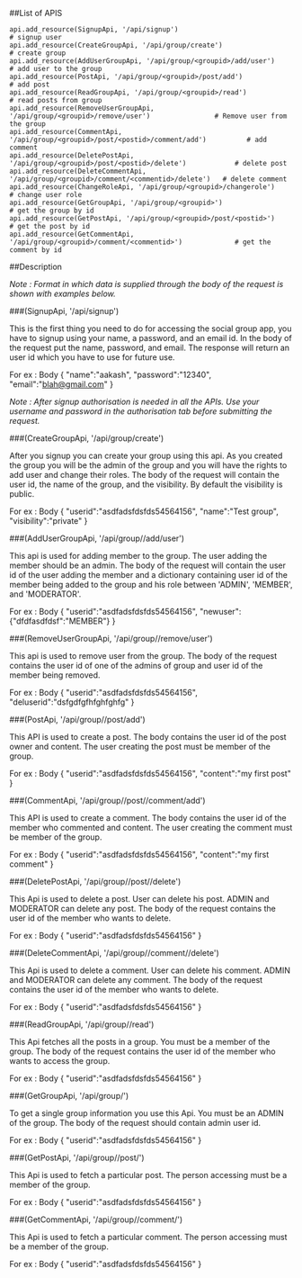 ##List of APIS

    api.add_resource(SignupApi, '/api/signup')                                              # signup user
    api.add_resource(CreateGroupApi, '/api/group/create')                                   # create group
    api.add_resource(AddUserGroupApi, '/api/group/<groupid>/add/user')                      # add user to the group
    api.add_resource(PostApi, '/api/group/<groupid>/post/add')                              # add post
    api.add_resource(ReadGroupApi, '/api/group/<groupid>/read')                             # read posts from group
    api.add_resource(RemoveUserGroupApi, '/api/group/<groupid>/remove/user')                # Remove user from the group
    api.add_resource(CommentApi, '/api/group/<groupid>/post/<postid>/comment/add')          # add comment
    api.add_resource(DeletePostApi, '/api/group/<groupid>/post/<postid>/delete')            # delete post
    api.add_resource(DeleteCommentApi, '/api/group/<groupid>/comment/<commentid>/delete')   # delete comment
    api.add_resource(ChangeRoleApi, '/api/group/<groupid>/changerole')                      # change user role
    api.add_resource(GetGroupApi, '/api/group/<groupid>')                                   # get the group by id
    api.add_resource(GetPostApi, '/api/group/<groupid>/post/<postid>')                      # get the post by id
    api.add_resource(GetCommentApi, '/api/group/<groupid>/comment/<commentid>')             # get the comment by id

##Description

_Note : Format in which data is supplied through the body of the request is shown with examples below._

###(SignupApi, '/api/signup')

This is the first thing you need to do for accessing the social group app, you have to signup using your name,
a password, and an email id. In the body of the request put the name, password, and email. The response will 
return an user id which you have to use for future use.

For ex : Body
{
"name":"aakash",
"password":"12340",
"email":"blah@gmail.com"
}

_Note : After signup authorisation is needed in all the APIs. Use your username and password in the authorisation
tab before submitting the request._

###(CreateGroupApi, '/api/group/create')

After you signup you can create your group using this api. As you created the group you will be the admin of the
group and you will have the rights to add user and change their roles. The body of the request will contain the
user id, the name of the group, and the visibility. By default the visibility is public.

For ex : Body
{
"userid":"asdfadsfdsfds54564156",
"name":"Test group",
"visibility":"private"
}

###(AddUserGroupApi, '/api/group/<groupid>/add/user')  

This api is used for adding member to the group. The user adding the member should be an admin. The body of the 
request will contain the user id of the user adding the member and a dictionary containing user id of the member being
added to the group and his role between 'ADMIN', 'MEMBER', and 'MODERATOR'.

For ex : Body
{
"userid":"asdfadsfdsfds54564156",
"newuser":{"dfdfasdfdsf":"MEMBER"}
} 

###(RemoveUserGroupApi, '/api/group/<groupid>/remove/user')

This api is used to remove user from the group. The body of the request contains the user id of one of the admins of
 group and user id of the member being removed.
 
 For ex : Body
{
"userid":"asdfadsfdsfds54564156",
"deluserid":"dsfgdfgfhfghfghfg"
} 

###(PostApi, '/api/group/<groupid>/post/add')

This API is used to create a post. The body contains the user id of the post owner and content.
The user creating the post must be member of the group.

 For ex : Body
{
"userid":"asdfadsfdsfds54564156",
"content":"my first post"
} 

###(CommentApi, '/api/group/<groupid>/post/<postid>/comment/add')

This API is used to create a comment. The body contains the user id of the member who commented and content.
The user creating the comment must be member of the group.

 For ex : Body
{
"userid":"asdfadsfdsfds54564156",
"content":"my first comment"
}

###(DeletePostApi, '/api/group/<groupid>/post/<postid>/delete')

This Api is used to delete a post. User can delete his post. ADMIN and MODERATOR can delete any post.
The body of the request contains the user id of the member who wants to delete.

 For ex : Body
{
"userid":"asdfadsfdsfds54564156"
}

###(DeleteCommentApi, '/api/group/<groupid>/comment/<commentid>/delete') 

This Api is used to delete a comment. User can delete his comment. ADMIN and MODERATOR can delete any comment.
The body of the request contains the user id of the member who wants to delete.

 For ex : Body
{
"userid":"asdfadsfdsfds54564156"
}

###(ReadGroupApi, '/api/group/<groupid>/read')

This Api fetches all the posts in a group. You must be a member of the group.
The body of the request contains the user id of the member who wants to access the group. 

 For ex : Body
{
"userid":"asdfadsfdsfds54564156"
}

###(GetGroupApi, '/api/group/<groupid>') 

To get a single group information you use this Api. You must be an ADMIN of the group.
The body of the request should contain admin user id.

 For ex : Body
{
"userid":"asdfadsfdsfds54564156"
}
                
###(GetPostApi, '/api/group/<groupid>/post/<postid>')   

This Api is used to fetch a particular post. The person accessing must be a member of the group.
 
 For ex : Body
{
"userid":"asdfadsfdsfds54564156"
}
         
###(GetCommentApi, '/api/group/<groupid>/comment/<commentid>')

This Api is used to fetch a particular comment. The person accessing must be a member of the group.
 
 For ex : Body
{
"userid":"asdfadsfdsfds54564156"
}
